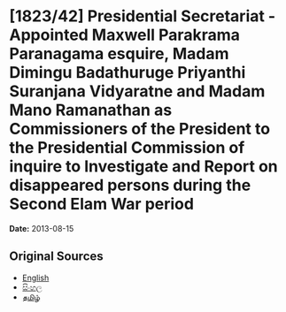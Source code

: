 # [1823/42] Presidential Secretariat - Appointed Maxwell Parakrama Paranagama esquire, Madam Dimingu Badathuruge Priyanthi Suranjana Vidyaratne and Madam Mano Ramanathan as Commissioners of the President to the Presidential Commission of inquire to Investigate and Report on disappeared persons during the Second Elam War period

**Date:** 2013-08-15

## Original Sources

- [English](https://documents.gov.lk/view/extra-gazettes/2013/8/1823-42_E.pdf)
- [සිංහල](https://documents.gov.lk/view/extra-gazettes/2013/8/1823-42_S.pdf)
- [தமிழ்](https://documents.gov.lk/view/extra-gazettes/2013/8/1823-42_T.pdf)

